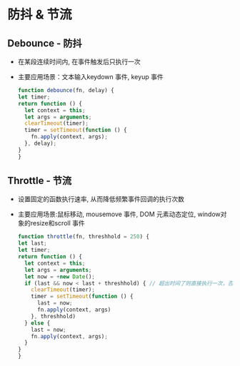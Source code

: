 # 防抖 & 节流

## Debounce - 防抖

* 在某段连续时间内, 在事件触发后只执行一次
*   主要应用场景：文本输入keydown 事件, keyup 事件

    ```javascript
    function debounce(fn, delay) {
    let timer;
    return function () {
      let context = this;
      let args = arguments;
      clearTimeout(timer);
      timer = setTimeout(function () {
        fn.apply(context, args);
      }, delay);
    }
    }
    ```

## Throttle - 节流

* 设置固定的函数执行速率, 从而降低频繁事件回调的执行次数
*   主要应用场景:鼠标移动, mousemove 事件, DOM 元素动态定位, window对象的resize和scroll 事件

    ```javascript
    function throttle(fn, threshhold = 250) {
    let last;
    let timer;
    return function () {
      let context = this;
      let args = arguments;
      let now = +new Date();
      if (last && now < last + threshhold) { // 超出时间了则直接执行一次，否则clearTimeout
        clearTimeout(timer);
        timer = setTimeout(function () {
          last = now;
          fn.apply(context, args)
        }, threshhold)
      } else {
        last = now;
        fn.apply(context, args);
      }
    }
    }
    ```

